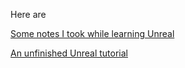 Here are

[Some notes I took while learning Unreal](notes.txt)

[An unfinished Unreal tutorial](tutorial.md)
